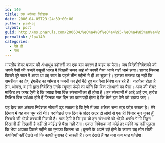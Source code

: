 ```yaml
---
id: 140
title: एक अकेला निवेशक
date: 2006-04-05T23:24:39+00:00
author: pankaj
layout: post
guid: http://ms.pnarula.com/200604/%e0%a4%8f%e0%a4%95-%e0%a4%85%e0%a4%95%e0%a5%87%e0%a4%b2%e0%a4%be-%e0%a4%a8%e0%a4%bf%e0%a4%b5%e0%a5%87%e0%a4%b6%e0%a4%95/
permalink: /?p=140
categories:
  - ऐसे ही
  - पैसा
---
```

भारतीय शेयर बाजार की अंधाधूंध बढोत्तरी का एक बड़ा कारण है बाहर का पैसा। जब विदेशी निवेशको को अपने पैसी की अच्छी वसूली भारत में दिखती नजर आई तो काफी पैसा अपने यहाँ आने लगा। शायद जितना पिछले पूरे साल में आया था वह साल के पहले तीन महीनों मे ही आ चुका है। इसका मतलब यह नहीं कि अमरीका का ग्रेग, इंगलैंड का थॉमस व जर्मनी का इंगो बैठे हुए यह पैसा निवेश कर रहे हैं। यह पैसा होता है ग्रेग, थॉमस, व इंगो द्वारा निवेशित उनके म्यूचल फंडो का यानि कि वित्त संस्थानो का पैसा। आज की शेयर मार्किट हर जगह ऐसी है कि ज्यादा पैसा वित्त संस्थानों का ही होता है। इन संस्थानों में आई आई एम, हार्वड शिक्षित वित्त प्रबंधक होते हैं जिनका रात दिन का काम यही होता है कि कैसे इस पैसे को बढ़ाया जाए।

यह देख कर अकेला निवेशक सोच में पड़ सकता है कि ऐसे में क्या अकेला चना भाड़ फोड़ सकता है। मेरे दिमाग में यह बात घूम रही थी। पर पिछले एक दिन के अंदर अंदर दो लोगों से एक ही विचार सुन चुका हूँ जिससे की थोड़ी तस्सली मिलती है। बात ऐसी है कि एक तो इन संस्थानों को थोड़ी अवधि में भी रिट्रन दिखानी ही दिखानी है नहीं तो कोई इन्हें पैसा नही देगा। एकल निवेशक को कोई हर महीने यह नहीं पूछता कि भैया आपका पिछले महीने का मुनाफा कितना था। दूसरी के अपने बड़े होने के कारण यह लोग छोटी कंपनियाँ नहीं देखते जो कि काफी मुनाफा दे सकती हैं। अब देखते हैं यह चना कब भाड़ फोड़ेगा।
